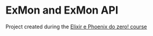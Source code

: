 # ExMon and ExMon API

Project created during the [Elixir e Phoenix do zero! course](https://www.udemy.com/course/elixir-e-phoenix-do-zero)